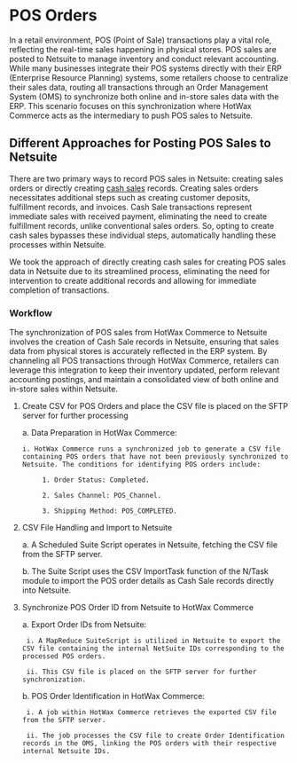 # POS Orders

In a retail environment, POS (Point of Sale) transactions play a vital role, reflecting the real-time sales happening in physical stores. POS sales are posted to Netsuite to manage inventory and conduct relevant accounting. While many businesses integrate their POS systems directly with their ERP (Enterprise Resource Planning) systems, some retailers choose to centralize their sales data, routing all transactions through an Order Management System (OMS) to synchronize both online and in-store sales data with the ERP. This scenario focuses on this synchronization where HotWax Commerce acts as the intermediary to push POS sales to Netsuite.

## Different Approaches for Posting POS Sales to Netsuite

There are two primary ways to record POS sales in Netsuite: creating sales orders or directly creating [cash sales][cashSale] records. Creating sales orders necessitates additional steps such as creating customer deposits, fulfillment records, and invoices. Cash Sale transactions represent immediate sales with received payment, eliminating the need to create fulfillment records, unlike conventional sales orders. So, opting to create cash sales bypasses these individual steps, automatically handling these processes within Netsuite.

We took the approach of directly creating cash sales for creating POS sales data in Netsuite due to its streamlined process, eliminating the need for intervention to create additional records and allowing for immediate completion of transactions.


### Workflow

The synchronization of POS sales from HotWax Commerce to Netsuite involves the creation of Cash Sale records in Netsuite, ensuring that sales data from physical stores is accurately reflected in the ERP system. By channeling all POS transactions through HotWax Commerce, retailers can leverage this integration to keep their inventory updated, perform relevant accounting postings, and maintain a consolidated view of both online and in-store sales within Netsuite.


1. Create CSV for POS Orders and place the CSV file is placed on the SFTP server for further processing
   
   a. Data Preparation in HotWax Commerce:
   
       i. HotWax Commerce runs a synchronized job to generate a CSV file containing POS orders that have not been previously synchronized to Netsuite. The conditions for identifying POS orders include:
   
            1. Order Status: Completed.
   
            2. Sales Channel: POS_Channel.
   
            3. Shipping Method: POS_COMPLETED.

2. CSV File Handling and Import to Netsuite
   
    a. A Scheduled Suite Script operates in Netsuite, fetching the CSV file from the SFTP server.
   
    b. The Suite Script uses the CSV ImportTask function of the N/Task module to import the POS order details as Cash Sale records directly into Netsuite.

3. Synchronize POS Order ID from Netsuite to HotWax Commerce
   
    a. Export Order IDs from Netsuite:
   
        i. A MapReduce SuiteScript is utilized in Netsuite to export the CSV file containing the internal NetSuite IDs corresponding to the processed POS orders.
   
        ii. This CSV file is placed on the SFTP server for further synchronization.
   
    b. POS Order Identification in HotWax Commerce:
   
        i. A job within HotWax Commerce retrieves the exported CSV file from the SFTP server.

        ii. The job processes the CSV file to create Order Identification records in the OMS, linking the POS orders with their respective internal Netsuite IDs.


<!-- page links -->
[cashSale]:https://docs.oracle.com/en/cloud/saas/netsuite/ns-online-help/section_N407231.html#Cash-Sale-Import